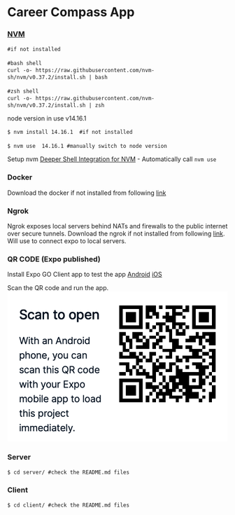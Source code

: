 # Career Compass App

### [NVM](https://github.com/nvm-sh/nvm#installing-and-updating)

```shell
#if not installed

#bash shell
curl -o- https://raw.githubusercontent.com/nvm-sh/nvm/v0.37.2/install.sh | bash

#zsh shell
curl -o- https://raw.githubusercontent.com/nvm-sh/nvm/v0.37.2/install.sh | zsh

```

node version in use v14.16.1

```shell
$ nvm install 14.16.1  #if not installed

$ nvm use  14.16.1 #manually switch to node version
```

Setup nvm [Deeper Shell Integration for NVM](https://github.com/nvm-sh/nvm#deeper-shell-integration) - Automatically call `nvm use`

### Docker

Download the docker if not installed from following [link](https://www.docker.com/products/docker-desktop)

### Ngrok

Ngrok exposes local servers behind NATs and firewalls to the public internet over secure tunnels. Download the ngrok if not installed from following [link](https://ngrok.com/download). Will use to connect expo to local servers.

### QR CODE (Expo published)

Install Expo GO Client app to test the app [Android](https://play.google.com/store/apps/details?id=host.exp.exponent&hl=en_IN&gl=US) [iOS](https://apps.apple.com/us/app/expo-go/id982107779)

Scan the QR code and run the app.
<img src="./QR.png" alt="QRcode"/>

### Server

```shell
$ cd server/ #check the README.md files
```

### Client

```shell
$ cd client/ #check the README.md files
```
